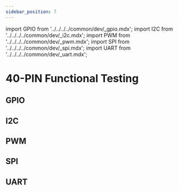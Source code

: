 ```yaml
---
sidebar_position: 7
---
```


import GPIO from '../../../../common/dev/\_gpio.mdx';
import I2C from '../../../../common/dev/\_i2c.mdx';
import PWM from '../../../../common/dev/\_pwm.mdx';
import SPI from '../../../../common/dev/\_spi.mdx';
import UART from '../../../../common/dev/\_uart.mdx';

# 40-PIN Functional Testing

## GPIO

<GPIO product_name="Radxa ROCK 5A" model="rock-5a" gpio_pin="3" chip="1" line="31" gpio_connection="/img/rock5c/led_connection.webp" />

## I2C

<I2C product_name="Radxa ROCK 5A" model="rock-5a" i2c_overlay_name="I2C8-M2" sda_pin="PIN_3" scl_pin="PIN_5" i2c_connection="/img/rock5a/rock-5a-i2c-connection.webp" />

## PWM

<PWM product_name="Radxa ROCK 5A" model="rock-5a" pwm_name="PWM0_M2" pwm_pin="23" chip="0" pwm_connection="/img/rock5c/pwm_connection.webp" />

## SPI

<SPI product_name="Radxa ROCK 5A" model="rock-5a" spi_overlay_name="spidev on SPI0-M2 over CS0" spidev="/dev/spidev0.0" spi_mosi="29" spi_miso="31" spi_connection="/img/rock5c/spi_connection.webp" />

## UART

<UART product_name="Radxa ROCK 5A" model="rock-5a" uart1_name="UART4-M2" uart_dev1="ttyS4" tx1_pin="PIN_7" rx1_pin="PIN_29" uart2_name="UART6-M1" uart_dev2="ttyS6" tx2_pin="PIN_19" rx2_pin="PIN_21" uart_connection="/img/rock5a/rock5a-uart-loop.webp" two_uart_connection="/img/rock5a/rock5a-two-uart-connection.webp" />
